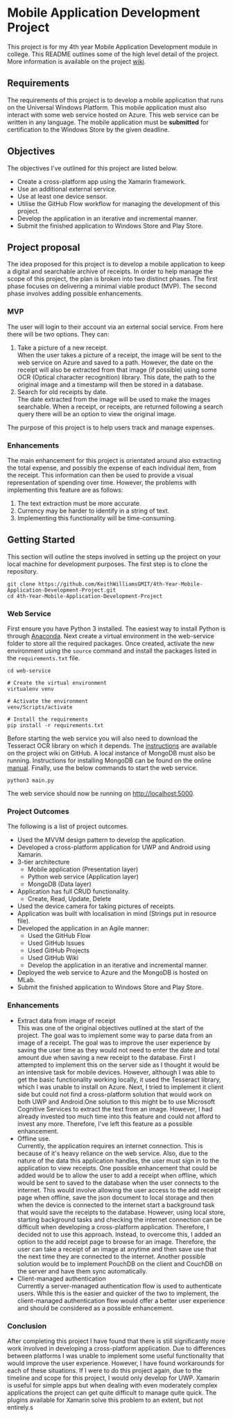 # Mobile Application Development Project
This project is for my 4th year Mobile Application Development module in college. This README outlines some of the high level detail of the project. More information is available on the project [wiki](https://github.com/KeithWilliamsGMIT/4th-Year-Mobile-Application-Development-Project/wiki).

## Requirements
The requirements of this project is to develop a mobile application that runs on the Universal Windows Platform. This mobile application must also interact with some web service hosted on Azure. This web service can be written in any language. The mobile application must be **submitted** for certification to the Windows Store by the given deadline.

## Objectives
The objectives I've outlined for this project are listed below.
* Create a cross-platform app using the Xamarin framework.
* Use an additional external service.
* Use at least one device sensor.
* Utilise the GitHub Flow workflow for managing the development of this project.
* Develop the application in an iterative and incremental manner.
* Submit the finished application to Windows Store and Play Store.

## Project proposal
The idea proposed for this project is to develop a mobile application to keep a digital and searchable archive of receipts. In order to help manage the scope of this project, the plan is broken into two distinct phases. The first phase focuses on delivering a minimal viable product (MVP). The second phase involves adding possible enhancements.

### MVP
The user will login to their account via an external social service. From here there will be two options. They can:
1. Take a picture of a new receipt.  
When the user takes a picture of a receipt, the image will be sent to the web service on Azure and saved to a path. However, the date on the receipt will also be extracted from that image (if possible) using some OCR (Optical character recognition) library. This date, the path to the original image and a timestamp will then be stored in a database.
2. Search for old receipts by date.  
The date extracted from the image will be used to make the images searchable. When a receipt, or receipts, are returned following a search query there will be an option to view the original image.

The purpose of this project is to help users track and manage expenses.

### Enhancements
The main enhancement for this project is orientated around also extracting the total expense, and possibly the expense of each individual item, from the receipt. This information can then be used to provide a visual representation of spending over time. However, the problems with implementing this feature are as follows:
1. The text extraction must be more accurate.
2. Currency may be harder to identify in a string of text.
3. Implementing this functionality will be time-consuming.

## Getting Started
This section will outline the steps involved in setting up the project on your local machine for development purposes. The first step is to clone the repository.

```
git clone https://github.com/KeithWilliamsGMIT/4th-Year-Mobile-Application-Development-Project.git
cd 4th-Year-Mobile-Application-Development-Project
```

### Web Service
First ensure you have Python 3 installed. The easiest way to install Python is through [Anaconda](https://www.anaconda.com/downloads). Next create a virtual environment in the web-service folder to store all the required packages. Once created, activate the new environment using the `source` command and install the packages listed in the `requirements.txt` file.

```
cd web-service

# Create the virtual environment
virtualenv venv

# Activate the environment
venv/Scripts/activate

# Install the requirements
pip install -r requirements.txt
```

Before starting the web service you will also need to download the Tesseract OCR library on which it depends. The [instructions](https://github.com/tesseract-ocr/tesseract/wiki) are available on the project wiki on GitHub. A local instance of MongoDB must also be running. Instructions for installing MongoDB can be found on the online [manual](https://docs.mongodb.com/manual/installation/). Finally, use the below commands to start the web service.

```
python3 main.py
```

The web service should now be running on [http://localhost:5000](http://localhost:5000).

### Project Outcomes
The following is a list of project outcomes.
* Used the MVVM design pattern to develop the application.
* Developed a cross-platform application for UWP and Android using Xamarin.
* 3-tier architecture
  * Mobile application (Presentation layer)
  * Python web service (Application layer)
  * MongoDB (Data layer)
* Application has full CRUD functionality.
  * Create, Read, Update, Delete
* Used the device camera for taking pictures of receipts.
* Application was built with localisation in mind (Strings put in resource file).
* Developed the application in an Agile manner:
  * Used the GitHub Flow
  * Used GitHub Issues
  * Used GitHub Projects
  * Used GitHub Wiki
  * Develop the application in an iterative and incremental manner.
* Deployed the web service to Azure and the MongoDB is hosted on MLab.
* Submit the finished application to Windows Store and Play Store.

### Enhancements
* Extract data from image of receipt  
This was one of the original objectives outlined at the start of the project. The goal was to implement some way to parse data from an image of a receipt. The goal was to improve the user experience by saving the user time as they would not need to enter the date and total amount due when saving a new receipt to the database. First I attempted to implement this on the server side as I thought it would be an intensive task for mobile devices. However, although I was able to get the basic functionality working locally, it used the Tesseract library, which I was unable to install on Azure. Next, I tried to implement it client side but could not find a cross-platform solution that would work on both UWP and Android.One solution to this might be to use Microsoft Cognitive Services to extract the text from an image. However, I had already invested too much time into this feature and could not afford to invest any more. Therefore, I've left this feature as a possible enhancement.
* Offline use.  
Currently, the application requires an internet connection. This is because of it's heavy reliance on the web service. Also, due to the nature of the data this application handles, the user must sign in to the application to view receipts. One possible enhancement that could be added would be to allow the user to add a receipt when offline, which would be sent to saved to the database when the user connects to the internet. This would involve allowing the user access to the add receipt page when offline, save the json document to local storage and then when the device is connected to the internet start a background task that would save the receipts to the database. However, using local store, starting background tasks and checking the internet connection can be difficult when developing a cross-platform application. Therefore, I decided not to use this approach. Instead, to overcome this, I added an option to the add receipt page to browse for an image. Therefore, the user can take a receipt of an image at anytime and then save use that the next time they are connected to the internet. Another possible solution would be to implement PouchDB on the client and CouchDB on the server and have them sync automatically.
* Client-managed authentication  
Currently a server-managed authentication flow is used to authenticate users. While this is the easier and quicker of the two to implement, the client-managed authentication flow would offer a better user experience and should be considered as a possible enhancement.

### Conclusion
After completing this project I have found that there is still significantly more work involved in developing a cross-platform application. Due to differences between platforms I was unable to implement some useful functionality that would improve the user experience. However, I have found workarounds for each of these situations. If I were to do this project again, due to the timeline and scope for this project, I would only develop for UWP. Xamarin is useful for simple apps but when dealing with even moderately complex applications the project can get quite difficult to manage quite quick. The plugins available for Xamarin solve this problem to an extent, but not entirely.s